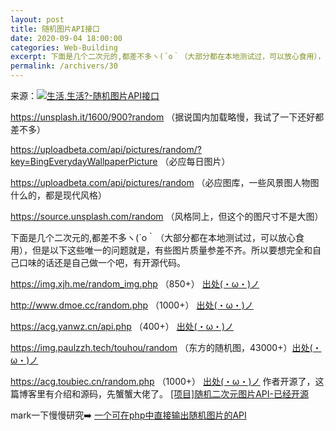 ```yaml
---
layout: post
title: 随机图片API接口
date: 2020-09-04 18:00:00
categories: Web-Building
excerpt: 下面是几个二次元的,都差不多ヽ(´o｀（大部分都在本地测试过，可以放心食用），但是以下这些唯一的问题就是，有些图片质量参差不齐。所以要想完全和自己口味的话还是自己做一个吧，有开源代码。
permalink: /archivers/30
---
```


来源：[![生活,生活?-随机图片API接口](https://img.shields.io/badge/生活,生活？-随机图片API接口-brightgreen)](https://ayjcsgm.github.io/2019/12/14/%E9%9A%8F%E6%9C%BA%E5%9B%BE%E7%89%87API%E6%8E%A5%E5%8F%A3/)

https://unsplash.it/1600/900?random （据说国内加载略慢，我试了一下还好都差不多）

https://uploadbeta.com/api/pictures/random/?key=BingEverydayWallpaperPicture （必应每日图片）

https://uploadbeta.com/api/pictures/random （必应图库，一些风景图人物图什么的，都是现代风格）

https://source.unsplash.com/random （风格同上，但这个的图尺寸不是大图）

下面是几个二次元的,都差不多ヽ(´o｀（大部分都在本地测试过，可以放心食用），但是以下这些唯一的问题就是，有些图片质量参差不齐。所以要想完全和自己口味的话还是自己做一个吧，有开源代码。

https://img.xjh.me/random_img.php （850+） [出处(・ω・)ノ](https://www.xjh.me/3069.html?replytocom=4888)

http://www.dmoe.cc/random.php （1000+） [出处(・ω・)ノ](http://www.dmoe.cc/)

https://acg.yanwz.cn/api.php （400+） [出处(・ω・)ノ](https://acg.yanwz.cn/)

https://img.paulzzh.tech/touhou/random （东方的随机图，43000+）[出处(・ω・)ノ](https://img.paulzzh.tech/)

https://acg.toubiec.cn/random.php （1000+） [出处(・ω・)ノ](https://acg.toubiec.cn/) 作者开源了，这篇博客里有介绍和源码，先蟹蟹大佬了。 [[项目]随机二次元图片API-已经开源](https://www.toubiec.cn/164.html)

mark一下慢慢研究➡️ [一个可在php中直接输出随机图片的API](https://www.xhboke.com/14.html)

